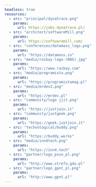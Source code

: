 ```yaml
---
headless: true
resources:
  - src: "principal/dynatrace.png"
    params:
      url: https://jobs.dynatrace.pl/
  - src: "architect/softwareMill.png"
    params:
      url: https://softwaremill.com/
  - src: "conferences/datamass_logo.png"
    params:
      url: "https://datamass.io"
  - src: "media/raibay-logo-(RBG).jpg"
    params:
      url: "https://www.raibay.com"
  - src: "media/programista.png"
    params:
      url: "https://programistamag.pl"
  - src: "media/mrdev2.png"
    params:
      url: "https://mrdev.pl"
  - src: "community/logo jjit.png"
    params:
      url: "https://justjoin.it"
  - src: "community/justgeek.png"
    params:
      url: "https://geek.justjoin.it"
  - src: "technological/buddy.png"
    params:
      url: "https://buddy.works"
  - src: "media/inn4tech.png"
    params:
      url: "https://inn4.tech"
  - src: "partner/logo_psse_pl.png"
    params:
      url: "http://www.strefa.gda.pl"
  - src: "partner/logo_gpnt_pl.png"
    params:
      url: "http://www.gpnt.pl"
---
```

